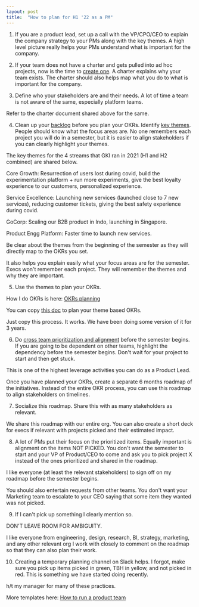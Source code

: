 ```yaml
---
layout: post
title:  "How to plan for H1 '22 as a PM"
---
```


1. If you are a product lead, set up a call with the VP/CPO/CEO to explain the company strategy to your PMs along with the key themes. A high level picture really helps your PMs understand what is important for the company.

2. If your team does not have a charter and gets pulled into ad hoc projects, now is the time to [create one](https://docs.google.com/document/d/1Ssdq_GLyPFsxITzRfRR6aV3JErB3_VFsBhUmOj_4H0M/edit?usp=sharing). A charter explains why your team exists. The charter should also helps map what you do to what is important for the company.

3. Define who your stakeholders are and their needs. A lot of time a team is not aware of the same, especially platform teams.

Refer to the charter document shared above for the same.

4. Clean up your [backlog](https://docs.google.com/spreadsheets/d/1FbGVvFG4bPkazM-7AJb4Ukjv7X4Ho8oZStT1lJX23sI/edit?usp=sharing) before you plan your OKRs. Identify [key themes](https://docs.google.com/spreadsheets/d/1FbGVvFG4bPkazM-7AJb4Ukjv7X4Ho8oZStT1lJX23sI/edit?usp=sharing). People should know what the focus areas are. No one remembers each project you will do in a semester, but it is easier to align stakeholders if you can clearly highlight your themes.

The key themes for the 4 streams that GKI ran in 2021 (H1 and H2 combined) are shared below.

Core Growth: Resurrection of users lost during covid, build the experimentation platform + run more experiments, give the best loyalty experience to our customers, personalized experience.

Service Excellence: Launching new services (launched close to 7 new services), reducing customer tickets, giving the best safety experience during covid.

GoCorp: Scaling our B2B product in Indo, launching in Singapore.

Product Engg Platform: Faster time to launch new services.

Be clear about the themes from the beginning of the semester as they will directly map to the OKRs you set.

It also helps you explain easily what your focus areas are for the semester. Execs won't remember each project. They will remember the themes and why they are important.

5. Use the themes to plan your OKRs.

How I do OKRs is here: [OKRs planning](https://manassaloi.com/2021/07/04/okrs-planning-evolution.html)

You can copy [this doc](https://docs.google.com/document/d/1DszNh1PTsSfYaO7o7tiIftSqaLjorrB5RQqptGlwcZ8/edit?usp=sharing) to plan your theme based OKRs.

Just copy this process. It works. We have been doing some version of it for 3 years.

6. Do [cross team prioritization and alignment](https://docs.google.com/spreadsheets/d/1WFl2ti233N3qelwGcKM04rIAinW2sFzJjrqjmribrRI/edit?usp=sharing) before the semester begins. If you are going to be dependent on other teams, highlight the dependency before the semester begins. Don't wait for your project to start and then get stuck.

This is one of the highest leverage activities you can do as a Product Lead.

Once you have planned your OKRs, create a separate 6 months roadmap of the initiatives. Instead of the entire OKR process, you can use this roadmap to align stakeholders on timelines.

7. Socialize this roadmap. Share this with as many stakeholders as relevant.

We share this roadmap with our entire org. You can also create a short deck for execs if relevant with projects picked and their estimated impact.

8. A lot of PMs put their focus on the prioritized items. Equally important is alignment on the items NOT PICKED. You don't want the semester to start and your VP of Product/CEO to come and ask you to pick project X instead of the ones prioritized and shared in the roadmap.

I like everyone (at least the relevant stakeholders) to sign off on my roadmap before the semester begins.

You should also entertain requests from other teams. You don't want your Marketing team to escalate to your CEO saying that some item they wanted was not picked.

9. If I can't pick up something I clearly mention so.

DON'T LEAVE ROOM FOR AMBIGUITY.

I like everyone from engineering, design, research, BI, strategy, marketing, and any other relevant org I work with closely to comment on the roadmap so that they can also plan their work.

10. Creating a temporary planning channel on Slack helps. I forgot, make sure you pick up items picked in green, TBH in yellow, and not picked in red. This is something we have started doing recently.

h/t my manager for many of these practices.

More templates here: [How to run a product team](https://manassaloi.com/2020/03/23/running-product-team.html)
